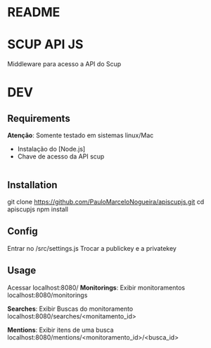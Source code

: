 # README #

# SCUP API JS #

Middleware para acesso a API do Scup


# DEV #

## Requirements ##
**Atenção**: Somente testado em sistemas linux/Mac

  - Instalação do [Node.js]
  - Chave de acesso da API scup
    ```

## Installation ##
git clone https://github.com/PauloMarceloNogueira/apiscupjs.git
cd apiscupjs
npm install


## Config ##
Entrar no /src/settings.js 
Trocar a publickey e a privatekey

## Usage ##
Acessar localhost:8080/<action>
**Monitorings**: Exibir monitoramentos
  localhost:8080/monitorings

**Searches**: Exibir Buscas do monitoramento
  localhost:8080/searches/<monitamento_id>

**Mentions**: Exibir itens de uma busca
  localhost:8080/mentions/<monitoramento_id>/<busca_id>	